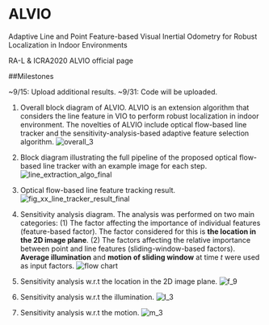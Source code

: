 # ALVIO
Adaptive Line and Point Feature-based Visual Inertial Odometry for Robust Localization in Indoor Environments

RA-L & ICRA2020 ALVIO official page

##Milestones

~9/15: Upload additional results. ~9/31: Code will be uploaded.

1. Overall block diagram of ALVIO. ALVIO is an extension algorithm that considers the line feature in VIO to perform robust localization in indoor environment. The novelties of ALVIO include optical flow-based line tracker and the sensitivity-analysis-based adaptive feature selection algorithm.
![overall_3](https://user-images.githubusercontent.com/19143504/65028817-a3907600-d977-11e9-9123-e4d4b718b33f.png)

2. Block diagram illustrating the full pipeline of the proposed optical flow-based line tracker with an example image for each step.
![line_extraction_algo_final](https://user-images.githubusercontent.com/19143504/65028856-b440ec00-d977-11e9-8271-28abcae9d7d0.png)

3. Optical flow-based line feature tracking result.
![fig_xx_line_tracker_result_final](https://user-images.githubusercontent.com/19143504/65030304-43e79a00-d97a-11e9-909b-7c9f8b78181e.png)

4. Sensitivity analysis diagram. 
The analysis was performed on two main categories: 
(1) The factor affecting the importance of individual features (feature-based factor). The factor considered for this is **the location in the 2D image plane**. 
(2) The factors affecting the relative importance between point and line features (sliding-window-based factors). **Average illumination** and **motion of sliding window** at time _t_ were used as input factors. 
![flow chart](https://user-images.githubusercontent.com/19143504/65228501-90131580-db05-11e9-9729-353deff82429.png)

5. Sensitivity analysis w.r.t the location in the 2D image plane.
 ![f_9](https://user-images.githubusercontent.com/19143504/65228517-9608f680-db05-11e9-9bd8-656212792acc.png)

6. Sensitivity analysis w.r.t the illumination.
![I_3](https://user-images.githubusercontent.com/19143504/65228566-aa4cf380-db05-11e9-97d8-c32c6ce0b248.png)

7. Sensitivity analysis w.r.t the motion.
![m_3](https://user-images.githubusercontent.com/19143504/65228591-b5a01f00-db05-11e9-98d4-faddd0c75319.png)

